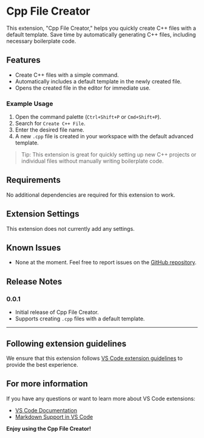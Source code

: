 # Cpp File Creator

This extension, "Cpp File Creator," helps you quickly create C++ files with a default template. Save time by automatically generating C++ files, including necessary boilerplate code.

## Features

- Create C++ files with a simple command.
- Automatically includes a default template in the newly created file.
- Opens the created file in the editor for immediate use.

### Example Usage

1. Open the command palette (`Ctrl+Shift+P` or `Cmd+Shift+P`).
2. Search for `Create C++ File`.
3. Enter the desired file name.
4. A new `.cpp` file is created in your workspace with the default advanced template.

> Tip: This extension is great for quickly setting up new C++ projects or individual files without manually writing boilerplate code.

## Requirements

No additional dependencies are required for this extension to work.

## Extension Settings

This extension does not currently add any settings.

## Known Issues

- None at the moment. Feel free to report issues on the [GitHub repository](#).

## Release Notes

### 0.0.1

- Initial release of Cpp File Creator.
- Supports creating `.cpp` files with a default template.

---

## Following extension guidelines

We ensure that this extension follows [VS Code extension guidelines](https://code.visualstudio.com/api/references/extension-guidelines) to provide the best experience.

## For more information

If you have any questions or want to learn more about VS Code extensions:

- [VS Code Documentation](https://code.visualstudio.com/docs)
- [Markdown Support in VS Code](http://code.visualstudio.com/docs/languages/markdown)

**Enjoy using the Cpp File Creator!**
